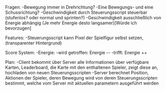 Fragen:
    -Bewegung immer in Drehrichtung?
    -Eine Bewegungs- und eine Schussrichtung?
    -Geschwindigkeit durch Steuerungsscript steuerbar (stufenlos? oder normal und sprinten?)
    -Geschwindigkeit ausschließlich von Energie abhängig (Je mehr Energie desto langsamer)[Würde ich bevorzugen]

Features:
    -Steuerungsscript kann Pixel der Spielfigur selbst setzen, (transparenter Hintergrund)

Score System:
    -Energie:
        -wird getroffen: Energie --
        -trifft: Energie ++
    
Plan:
    -Client bekommt über Server alle Informationen über verfügbare Karten, Leaderboard, die Karte mit den enthaltenen Spieler, zeigt diese an, hochladen von neuen Steuerungsscripten
    -Server berechnet Position, Aktionen der Spieler, deren Bewegung wird von deren Steuerungsscripten bestimmt, welche vom Server mit aktuellen parametern ausgeführt werden
